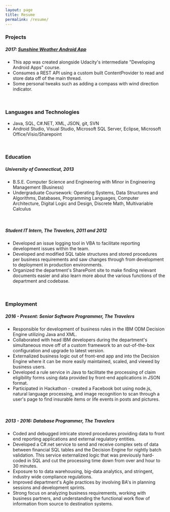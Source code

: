```yaml
---
layout: page
title: Resume
permalink: /resume/
---
```


### Projects

##### 2017: [Sunshine Weather Android App](https://github.com/int-a/Sunshine-Udacity)
- This app was created alongside Udacity's intermediate "Developing Android Apps" course.
- Consumes a REST API using a custom built ContentProvider to read and store data off of the main thread.
- Some personal tweaks such as adding a compass with wind direction indicator.

<br>

### Languages and Technologies

- Java, SQL, C#.NET, XML, JSON, git, SVN
- Android Studio, Visual Studio, Microsoft SQL Server, Eclipse, Microsoft Office/Visio/Sharepoint

<br>

### Education

##### University of Connecticut, 2013
- B.S.E. Computer Science and Engineering with Minor in Engineering Management (Business)
- Undergraduate Coursework: Operating Systems, Data Structures and Algorithms, Databases, Programming Languages, Computer Architecture, Digital Logic and Design, Discrete Math, Multivariable Calculus

<br>

##### Student IT Intern, The Travelers, 2011 and 2012
- Developed an issue logging tool in VBA to facilitate reporting development issues within the team.
- Developed and modified SQL table structures and stored procedures per business requirements and saw changes through from development to deployment in production environments.
- Organized the department's SharePoint site to make finding relevant documents easier and also learn more about the various functions of the department and codebase.

<br>

### Employment

##### 2016 - Present: Senior Software Programmer, The Travelers

- Responsible for development of business rules in the IBM ODM Decision Engine utilizing Java and XML.
- Collaborated with head IBM developers during the department's simultaneous move off of a custom framework to an out-of-the-box configuration and upgrade to latest version.
- Externalized business logic out of front-end app and into the Decision Engine where it can be more easily maintained, scaled, and viewed by business users.
- Developed a rule service in Java to facilitate the processing of claim eligibility forms using data provided by front-end applications in JSON format.
- Participated in Hackathon - created a Facebook bot using node.js, natural language processing, and image recognition to scan through a user's page to find insurable items or life events in posts and pictures.

<br>

##### 2013 - 2016: Database Programmer, The Travelers

- Coded and debugged intricate stored procedures providing data to front end reporting applications and external regulatory entities.
- Developed a C#.net service to send and receive complex sets of data between financial SQL tables and the Decision Engine for nightly batch validation. This service externalized logic that was previously hard-coded in SQL and cut the processing time down from over and hour to 30 minutes.
- Exposure to to data warehousing, big-data analytics, and stringent, industry wide compliance regulations.
- Improved department's Agile practices by involving BA's in planning sessions and development sprints.
- Strong focus on analyzing business requirements, working with business partners, and understanding the functional work flow of information from source to destination systems.
